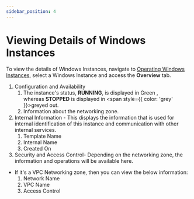 ```yaml
---
sidebar_position: 4
---
```

# Viewing Details of Windows Instances

To view the details of Windows Instances, navigate to [Operating Windows Instances](AboutWindowsInstances), select a Windows Instance and access the **Overview** tab.

1. Configuration and Availability
    1. The instance's status, **RUNNING**, is displayed in <span class="green">Green </span>, whereas **STOPPED** is displayed in <span style={{ color: 'grey' }}>greyed</span> out.
    2. Information about the networking zone.
2. Internal Information - This displays the information that is used for internal identification of this instance and communication with other internal services.
    1. Template Name
    2. Internal Name
    3. Created On
3. Security and Access Control- Depending on the networking zone, the information and operations will be available here.
-  If it's a VPC Networking zone, then you can view the below information:
    1. Network Name
    2. VPC Name
    3. Access Control





